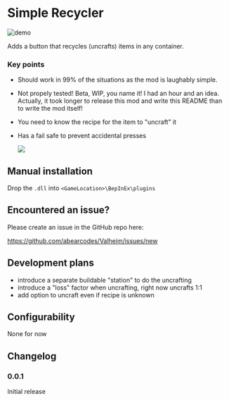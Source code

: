 ﻿
# Simple Recycler

![demo](https://i.imgur.com/91ILtUh.png)

Adds a button that recycles (uncrafts) items in any container. 

### Key points

- Should work in 99% of the situations as the mod is laughably simple.
- Not propely tested! Beta, WIP, you name it! I had an hour and an idea. Actually, it took longer to release this mod and write this README than to write the mod itself! 
- You need to know the recipe for the item to "uncraft" it
- Has a fail safe to prevent accidental presses
  
    ![](https://i.imgur.com/iAbLzvN.png)

## Manual installation

Drop the `.dll` into `<GameLocation>\BepInEx\plugins`

## Encountered an issue?

Please create an issue in the GitHub repo here:

https://github.com/abearcodes/Valheim/issues/new

## Development plans

- introduce a separate buildable "station" to do the uncrafting
- introduce a "loss" factor when uncrafting, right now uncrafts 1:1
- add option to uncraft even if recipe is unknown

## Configurability

None for now


## Changelog

### 0.0.1
 
Initial release